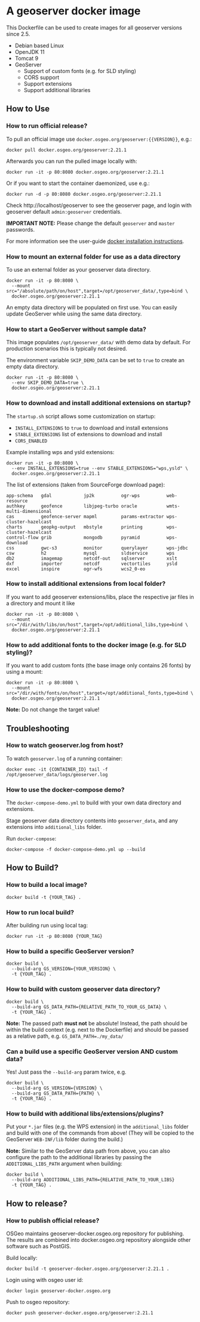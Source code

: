 # A geoserver docker image

This Dockerfile can be used to create images for all geoserver versions since 2.5.

* Debian based Linux
* OpenJDK 11
* Tomcat 9
* GeoServer
  * Support of custom fonts (e.g. for SLD styling)
  * CORS support
  * Support extensions
  * Support additional libraries

## How to Use

### How to run official release?

To pull an official image use ``docker.osgeo.org/geoserver:{{VERSION}}``, e.g.:

```
docker pull docker.osgeo.org/geoserver:2.21.1
```

Afterwards you can run the pulled image locally with:

```
docker run -it -p 80:8080 docker.osgeo.org/geoserver:2.21.1
```

Or if you want to start the container daemonized, use e.g.:

```
docker run -d -p 80:8080 docker.osgeo.org/geoserver:2.21.1
```

Check http://localhost/geoserver to see the geoserver page,
and login with geoserver default `admin:geoserver` credentials.

**IMPORTANT NOTE:** Please change the default ``geoserver`` and ``master`` passwords.

For more information see the user-guide [docker installation instructions](https://docs.geoserver.org/latest/en/user/installation/docker.html).

### How to mount an external folder for use as a data directory

To use an external folder as your geoserver data directory.


```
docker run -it -p 80:8080 \
  --mount src="/absolute/path/on/host",target=/opt/geoserver_data/,type=bind \
  docker.osgeo.org/geoserver:2.21.1
```

An empty data directory will be populated on first use. You can easily update GeoServer while
using the same data directory.

### How to start a GeoServer without sample data?

This image populates ``/opt/geoserver_data/`` with demo data by default. For production scenarios this is typically not desired.

The environment variable `SKIP_DEMO_DATA` can be set to `true` to create an empty data directory.

```
docker run -it -p 80:8080 \
  --env SKIP_DEMO_DATA=true \
  docker.osgeo.org/geoserver:2.21.1
```

### How to download and install additional extensions on startup?

The ``startup.sh`` script allows some customization on startup:

* ``INSTALL_EXTENSIONS`` to ``true`` to download and install extensions
* ``STABLE_EXTENSIONS`` list of extensions to download and install
* ``CORS_ENABLED``

Example installing wps and ysld extensions:

```
docker run -it -p 80:8080 \
  --env INSTALL_EXTENSIONS=true --env STABLE_EXTENSIONS="wps,ysld" \
  docker.osgeo.org/geoserver:2.21.1
```

The list of extensions (taken from SourceForge download page):

```
app-schema   gdal            jp2k          ogr-wps          web-resource
authkey      geofence        libjpeg-turbo oracle           wmts-multi-dimensional
cas          geofence-server mapml         params-extractor wps-cluster-hazelcast
charts       geopkg-output   mbstyle       printing         wps-cluster-hazelcast
control-flow grib            mongodb       pyramid          wps-download
css          gwc-s3          monitor       querylayer       wps-jdbc
csw          h2              mysql         sldservice       wps
db2          imagemap        netcdf-out    sqlserver        xslt
dxf          importer        netcdf        vectortiles      ysld
excel        inspire         ogr-wfs       wcs2_0-eo
```

### How to install additional extensions from local folder?

If you want to add geoserver extensions/libs, place the respective jar files in a directory and mount it like

```
docker run -it -p 80:8080 \
  --mount src="/dir/with/libs/on/host",target=/opt/additional_libs,type=bind \
  docker.osgeo.org/geoserver:2.21.1
```

### How to add additional fonts to the docker image (e.g. for SLD styling)?

If you want to add custom fonts (the base image only contains 26 fonts) by using a mount:

```
docker run -it -p 80:8080 \
  --mount src="/dir/with/fonts/on/host",target=/opt/additional_fonts,type=bind \
  docker.osgeo.org/geoserver:2.21.1
```

**Note:** Do not change the target value!

## Troubleshooting

### How to watch geoserver.log from host?

To watch ``geoserver.log`` of a running container:

```
docker exec -it {CONTAINER_ID} tail -f /opt/geoserver_data/logs/geoserver.log
```

### How to use the docker-compose demo?

The ``docker-compose-demo.yml`` to build with your own data directory and extensions.

Stage geoserver data directory contents into ``geoserver_data``, and any extensions into ``additional_libs`` folder.

Run ``docker-compose``:

```
docker-compose -f docker-compose-demo.yml up --build
```

## How to Build?


### How to build a local image?

```
docker build -t {YOUR_TAG} .
```

### How to run local build?

After building run using local tag:

```
docker run -it -p 80:8080 {YOUR_TAG}
```

### How to build a specific GeoServer version?

```
docker build \
  --build-arg GS_VERSION={YOUR_VERSION} \
  -t {YOUR_TAG} .
```

### How to build with custom geoserver data directory?

```
docker build \
  --build-arg GS_DATA_PATH={RELATIVE_PATH_TO_YOUR_GS_DATA} \
  -t {YOUR_TAG} .
```

**Note:** The passed path **must not** be absolute! Instead, the path should be within the build context (e.g. next to the Dockerfile) and should be passed as a relative path, e.g. `GS_DATA_PATH=./my_data/`

### Can a build use a specific GeoServer version AND custom data?

Yes! Just pass the `--build-arg` param twice, e.g.

```
docker build \
  --build-arg GS_VERSION={VERSION} \
  --build-arg GS_DATA_PATH={PATH} \
  -t {YOUR_TAG} .
```

### How to build with additional libs/extensions/plugins?

Put your `*.jar` files (e.g. the WPS extension) in the `additional_libs` folder and build with one of the commands from above! (They will be copied to the GeoServer `WEB-INF/lib` folder during the build.)

**Note:** Similar to the GeoServer data path from above, you can also configure the path to the additional libraries by passing the `ADDITIONAL_LIBS_PATH` argument when building:

```
docker build \
  --build-arg ADDITIONAL_LIBS_PATH={RELATIVE_PATH_TO_YOUR_LIBS}
  -t {YOUR_TAG} .
```

## How to release?

### How to publish official release?

OSGeo maintains geoserver-docker.osgeo.org repository for publishing. The results are combined into docker.osgeo.org repository alongside other software such as PostGIS.

Build locally:
```
docker build -t geoserver-docker.osgeo.org/geoserver:2.21.1 .
```

Login using with osgeo user id:
```
docker login geoserver-docker.osgeo.org
```

Push to osgeo repository:
```
docker push geoserver-docker.osgeo.org/geoserver:2.21.1
```
